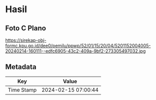 # Hasil

## Foto C Plano

https://sirekap-obj-formc.kpu.go.id/dee0/pemilu/ppwp/52/01/15/20/04/5201152004005-20240214-160111--edfc6905-43c2-409a-9bf2-273305497032.jpg


## Metadata

| Key        | Value               |
| ---------- | ------------------- |
| Time Stamp | 2024-02-15 07:00:44 |



